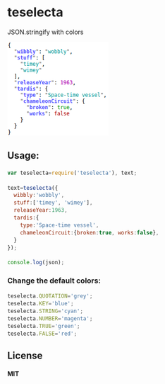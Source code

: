 # teselecta
JSON.stringify with colors


![Screenshot](https://raw.githubusercontent.com/anatolsommer/teselecta/master/screenshot.png)

## Usage:
```js
var teselecta=require('teselecta'), text;

text=teselecta({
  wibbly:'wobbly',
  stuff:['timey', 'wimey'],
  releaseYear:1963,
  tardis:{
    type:'Space-time vessel',
    chameleonCircuit:{broken:true, works:false},
  }
});

console.log(json);
```

### Change the default colors:
```js
teselecta.QUOTATION='grey';
teselecta.KEY='blue';
teselecta.STRING='cyan';
teselecta.NUMBER='magenta';
teselecta.TRUE='green';
teselecta.FALSE='red';
```


## License

#### MIT


